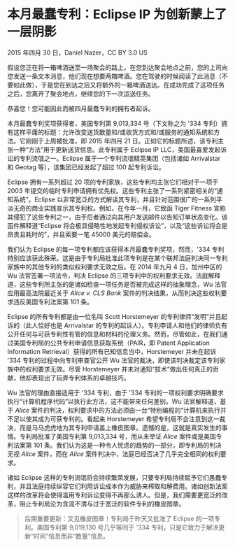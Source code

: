 # 本月最蠢专利：Eclipse IP 为创新蒙上了一层阴影

2015 年四月 30 日，Daniel Nazer，CC BY 3.0 US

假设您正在将一箱啤酒送至一场聚会的路上，在您到达聚会地点之前，您的上司向您发送一条文本消息，他们现在想要两箱啤酒。您在驾驶的时候阅读了此消息（不要如此做），于是您在到达之后又将额外的一箱啤酒送达。在成功完成了这项任务之后，您离开了聚会地点，继续您的下一次运送任务。

恭喜您！您可能因此而被四月最蠢专利的拥有者起诉。

本月最蠢专利奖项获得者，美国专利第 9,013,334 号（下文称之为 '334 专利）拥有这样平庸的标题：允许改变送货数量和/或收货方式和/或服务的通知系统和方法。它刚刚于上周被批准，即 2015 年四月 21 日。正如它的标题所述，该专利主张一种“方法”用于更新送货信息。此专利属于 Eclipse IP LLC，美国最喜爱发起诉讼的专利流氓之一。Eclipse 属于一个专利流氓精英集团（包括诸如 Arrivalstar 和 Geotag 等），该集团已经发起了超过 100 起专利诉讼。

Eclipse 拥有一系列超过 20 项的专利家族，这些专利均主张它们相对于一项于 2003 年提交的临时专利申请拥有优先权。这些专利主张了一系列紧密相关的“通知系统”。Eclipse 以非常宽泛的方式解读其专利，并且针对范围很广的一系列平淡无奇的商业实践宣示其专利权。例如，在今年一月，它致函 Tiger Fitness 宣称其侵犯了这些专利之一，由于后者通过向其用户发送邮件以告知订单状态变化。该函件解释道“Eclipse 将会极具侵略性地发起专利侵权诉讼”，以及“这些诉讼将会是昂贵且耗时的”，并且索要一笔 45000 美元的赔偿金。

我们认为 Eclipse 的每一项专利都应该获得本月最蠢专利奖项，然而，'334 专利特别应该获此殊荣。这是由于专利局批准此项专利是在某个联邦法庭判决同一专利家族中的其他专利的类似权利要求无效之后。在 2014 年九月 4 日，加州中区的 Wu 法官签署一项法令，判决 Eclipse 的三项专利中的权利要求无效。法庭解释道，这些专利所主张的是诸如检查一项任务是否被完成这样的抽象理念，Wu 法官应用最高法院最近关于 _Alice v. CLS Bank_ 案件的判决结果，从而判决这些权利要求违反美国专利法案第 101 条。

Eclipse 的所有专利都是由一位名叫 Scott Horstemeyer 的专利律师“发明”并且起诉的（此人恰好也是 Arrivalstar 的专利的起诉人）。专利申请人和他们的律师负有公开任何与可获专利性有管的信息和材料的伦理义务。然而，尽管如此，在我们通过美国专利局的公共专利申请信息获取系统（PAIR，即 Patent Application Information Retrieval）获得的所有已知信息当中，Horstemeyer 并未在起诉 '334 专利的过程中向专利审查官公开 Wu 法官的裁决，即使该判决裁定该专利家族中的权利要求无效。尽管 Horstemeyer 并未对通知“技术”做出任何真正的贡献，他却表现出了玩弄专利体系的卓越技巧。

Wu 法官的理由直接适用于 '334 专利，由于 '334 专利的一项权利要求明确要求执行“计算机程序代码”以执行此方法，这不能带来任何差别。Wu 法官解释道，基于 _Alice_ 案件的判决，权利要求中的方法必须由一台“特别编程的”计算机来执行并不足以使其成为可获专利的。看起来 Horstemeyer 希望专利局不会注意到这一裁决，而是马马虎虎地为其专利申请盖上橡皮图章。遗憾的是，这就是真实发生的事情。专利局批准了美国专利第 9,013,334 号，而从未举证 _Alice_ 案件或是美国专利法案第 101 条。我们认为这是一种令人忧虑的趋势的一部分，即专利局的判决无视 _Alice_ 案件，而在 _Alice_ 案件判决中，法庭已经否决了几乎完全相同的权利要求。

诸如 Eclipse 这样的专利流氓将会持续繁荣发展，只要专利局持续赋予它们愚蠢专利，并且法庭持续纵容它们利用诉讼成本作为威胁来榨取和解费用。诸如创新法案这样的改革将会使得滥用专利诉讼变得不再那么诱人。但是，我们需要更宽泛的改革，阻止专利局沦为含混不清与过于宽泛的软件专利的橡皮图章。

> 后期重要更新：又见橡皮图章！专利局于昨天又批准了 Eclipse 的一项专利。美国专利第 9,019,130 号几乎等同于 '334 专利，只是它致力于解决更新“时间”信息而非“数量”信息。
